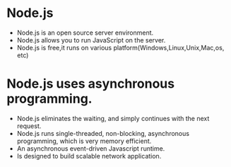 # Node.js
* Node.js is an open source server environment.
* Node.js allows you to run JavaScript on the server.
* Node.js is free,it runs on various platform(Windows,Linux,Unix,Mac,os, etc)
# Node.js uses asynchronous programming.
* Node.js eliminates the waiting, and simply continues with the next request.
* Node.js runs single-threaded, non-blocking, asynchronous programming, which is very memory efficient.
* An asynchronous event-driven Javascript runtime.
* Is designed to build scalable network application.
